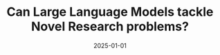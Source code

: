 ---
title: "Can Large Language Models tackle Novel Research problems?"
collection: publications
category: conferences
permalink: /publication/2025-01-01-novel-llm
excerpt: 'We experiment if LLMs can produce novel research like humans by fine tuning pre-trained models like ChatGPT.'
date: 2025-01-01
venue: 'International Conference on Machine Learning (In preparation)'
# paperurl: 'http://academicpages.github.io/files/paper3.pdf'
citation: 'Sameera S Kashyap, Rayvmondo, Raj Dandekar. (2025). &quot;Can Large Language Models tackle Novel Research problems? &quot; <i>International Conference on Machine Learning, 2025</i>'
---